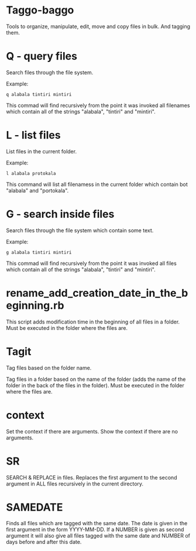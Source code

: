 # Taggo-baggo
Tools to organize, manipulate, edit, move and copy files in bulk. And tagging them.

# Q - query files
Search files through the file system.

Example:
```
q alabala tintiri mintiri
```
This commad will find recursively from the point it was invoked all filenames which contain all of the strings "alabala", "tintiri" and "mintiri".

# L - list files
List files in the current folder.

Example:
```
l alabala protokala
```

This command will list all filenamess in the current folder which contain bot "alabala" and "portokala".

# G - search inside files
Search files through the file system which contain some text.

Example:

```
g alabala tintiri mintiri
```

This commad will find recursively from the point it was invoked all files which contain all of the strings "alabala", "tintiri" and "mintiri".

# rename_add_creation_date_in_the_beginning.rb
This script adds modification time in the beginning of all files in a folder. Must be executed in the folder where the files are.

# Tagit
Tag files based on the folder name.

Tag files in a folder based on the name of the folder (adds the name of the folder in the back of the files in the folder). Must be executed in the folder where the files are.

# context
Set the context if there are arguments.
Show the context if there are no arguments.

# SR
SEARCH & REPLACE in files. Replaces the first argument to the second argument in ALL files recursively in the current directory.

# SAMEDATE
Finds all files which are tagged with the same date. The date is given in the first argument in the form YYYY-MM-DD. If a NUMBER is given as second argument it will also give all files tagged with the same date and NUMBER of days before and after this date.
